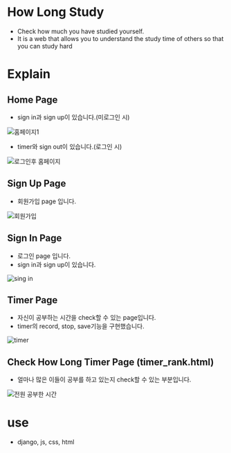 

# How Long Study 
- Check how much you have studied yourself.
- It is a web that allows you to understand the study time of others so that you can study hard


# Explain 

## Home Page
- sign in과 sign up이 있습니다.(미로그인 시)

![홈페이지1](https://user-images.githubusercontent.com/53526987/98913022-32603a80-250a-11eb-8738-e0ec393a05c0.PNG)

- timer와 sign out이 있습니다.(로그인 시)

![로그인후 홈페이지](https://user-images.githubusercontent.com/53526987/98913030-33916780-250a-11eb-9282-63633f747680.PNG)

## Sign Up Page
- 회원가입 page 입니다.

![회원가입](https://user-images.githubusercontent.com/53526987/98913023-32603a80-250a-11eb-99b6-e071a2e5d299.PNG)

## Sign In Page
- 로그인 page 입니다.
- sign in과 sign up이 있습니다.

![sing in](https://user-images.githubusercontent.com/53526987/98913024-32f8d100-250a-11eb-8d46-2fcf223ce089.PNG)

## Timer Page
- 자신이 공부하는 시간을 check할 수 있는 page입니다.
- timer의 record, stop, save기능을 구현했습니다.

![timer](https://user-images.githubusercontent.com/53526987/98913027-33916780-250a-11eb-95b2-9a1de413f960.PNG)

## Check How Long Timer Page (timer_rank.html)
- 얼마나 많은 이들이 공부를 하고 있는지 check할 수 있는 부분입니다.

![전원 공부한 시간](https://user-images.githubusercontent.com/53526987/98913018-30967700-250a-11eb-9ff4-fe1c27dde55b.PNG)


# use
- django, js, css, html 

